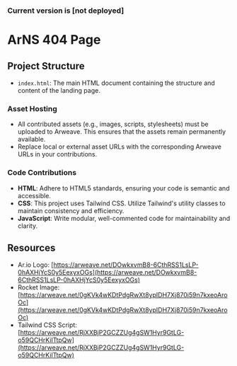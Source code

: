 ### Current version is [not deployed]

# ArNS 404 Page

## Project Structure

- `index.html`: The main HTML document containing the structure and content of
  the landing page.

### Asset Hosting

- All contributed assets (e.g., images, scripts, stylesheets) must be uploaded
  to Arweave. This ensures that the assets remain permanently available.
- Replace local or external asset URLs with the corresponding Arweave URLs in
  your contributions.

### Code Contributions

- **HTML**: Adhere to HTML5 standards, ensuring your code is semantic and
  accessible.
- **CSS**: This project uses Tailwind CSS. Utilize Tailwind's utility classes to
  maintain consistency and efficiency.
- **JavaScript**: Write modular, well-commented code for maintainability and
  clarity.

## Resources

- Ar.io Logo:
  [https://arweave.net/DOwkxvmB8-6CthRSS1LsLP-0hAXHjYcS0y5EexyxOGs](https://arweave.net/DOwkxvmB8-6CthRSS1LsLP-0hAXHjYcS0y5EexyxOGs)
- Rocket Image:
  [https://arweave.net/0gKVk4wKDtPdgRwXt8ypIDH7Xj870i59n7kxeoAroOc](https://arweave.net/0gKVk4wKDtPdgRwXt8ypIDH7Xj870i59n7kxeoAroOc)
- Tailwind CSS Script:
  [https://arweave.net/RjXXBjP2GCZZUg4gSW1Hyr9GtLG-o59QCHrKiITtpQw](https://arweave.net/RjXXBjP2GCZZUg4gSW1Hyr9GtLG-o59QCHrKiITtpQw)
